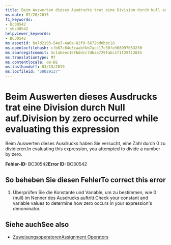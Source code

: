 ```yaml
---
title: Beim Auswerten dieses Ausdrucks trat eine Division durch Null auf.
ms.date: 07/20/2015
f1_keywords:
- bc30542
- vbc30542
helpviewer_keywords:
- BC30542
ms.assetid: ba7d2193-54e7-4a6a-82f0-5672bd0bbc18
ms.openlocfilehash: cfb67c84e3caabfbb7acc17c50fe368997053230
ms.sourcegitcommit: 5c1abeec15fbddcc7dbaa729fabc1f1f29f12045
ms.translationtype: MT
ms.contentlocale: de-DE
ms.lasthandoff: 03/15/2019
ms.locfileid: "58029137"
---
```

# <a name="division-by-zero-occurred-while-evaluating-this-expression"></a><span data-ttu-id="350b3-102">Beim Auswerten dieses Ausdrucks trat eine Division durch Null auf.</span><span class="sxs-lookup"><span data-stu-id="350b3-102">Division by zero occurred while evaluating this expression</span></span>
<span data-ttu-id="350b3-103">Beim Auswerten dieses Ausdrucks haben Sie versucht, eine Zahl durch 0 zu dividieren.</span><span class="sxs-lookup"><span data-stu-id="350b3-103">In evaluating this expression, you attempted to divide a number by zero.</span></span>  
  
 <span data-ttu-id="350b3-104">**Fehler-ID:** BC30542</span><span class="sxs-lookup"><span data-stu-id="350b3-104">**Error ID:** BC30542</span></span>  
  
## <a name="to-correct-this-error"></a><span data-ttu-id="350b3-105">So beheben Sie diesen Fehler</span><span class="sxs-lookup"><span data-stu-id="350b3-105">To correct this error</span></span>  
  
1.  <span data-ttu-id="350b3-106">Überprüfen Sie die Konstante und Variable, um zu bestimmen, wie 0 (null) im Nenner des Ausdrucks auftritt.</span><span class="sxs-lookup"><span data-stu-id="350b3-106">Check your constant and variable values to determine how zero occurs in your expression's denominator.</span></span>  
  
## <a name="see-also"></a><span data-ttu-id="350b3-107">Siehe auch</span><span class="sxs-lookup"><span data-stu-id="350b3-107">See also</span></span>

- [<span data-ttu-id="350b3-108">Zuweisungsoperatoren</span><span class="sxs-lookup"><span data-stu-id="350b3-108">Assignment Operators</span></span>](../../visual-basic/language-reference/operators/assignment-operators.md)
